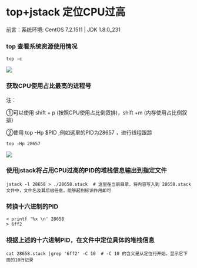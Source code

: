 # top+jstack 定位CPU过高

前言：系统环境: CentOS 7.2.1511 | JDK 1.8.0_231

### top 查看系统资源使用情况

```shell
top -c
```

![](https://images.cnblogs.com/cnblogs_com/mworld/1798392/o_200908070534top%20-c.png)

### 获取CPU使用占比最高的进程号

注：

①可以使用 shift + p (按照CPU使用占比倒叙排)，shift +m (内存使用占比倒叙排)

②使用 top -Hp $PID ,例如这里的PID为28657 ，进行线程跟踪

```shell
top -Hp 28657
```



![](https://images.cnblogs.com/cnblogs_com/mworld/1798392/o_200908070548top%20-Hp.png)

### 使用jstack将占用CPU过高的PID的堆栈信息输出到指定文件

```shell
jstack -l 28658 > ./28658.stack  # 这里在当前目录，将内容写入到 28658.stack文件中，文件名及其后缀任意，能够起到标识作用即可
```



### 转换十六进制的PID

```shell
> printf '%x \n' 28658
> 6ff2
```

### 根据上述的十六进制PID，在文件中定位具体的堆栈信息

```shell
cat 28658.stack |grep '6ff2' -C 10  # -C 10 的含义是从定位行开始，显示它下面的10行记录
```

